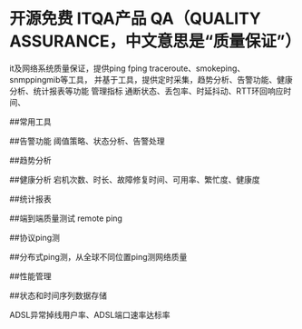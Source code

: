 
# 开源免费 ITQA产品  QA（QUALITY ASSURANCE，中文意思是“质量保证”）
it及网络系统质量保证，提供ping fping traceroute、smokeping、snmppingmib等工具，
并基于工具，提供定时采集，趋势分析、告警功能、健康分析、统计报表等功能
管理指标
通断状态、丢包率、时延抖动、RTT环回响应时间、

##常用工具

##告警功能
阈值策略、状态分析、告警处理

##趋势分析

##健康分析
宕机次数、时长、故障修复时间、可用率、繁忙度、健康度

##统计报表


##端到端质量测试 remote ping

##协议ping测

##分布式ping测，从全球不同位置ping测网络质量


##性能管理


##状态和时间序列数据存储


ADSL异常掉线用户率、ADSL端口速率达标率